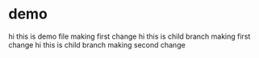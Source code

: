 # demo
hi this is demo file making first change
hi this is child branch making first change
hi this is child branch making second change
